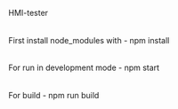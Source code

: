 HMI-tester
######
First install node_modules with - npm install
######
For run in development mode - npm start
######
For build - npm run build

